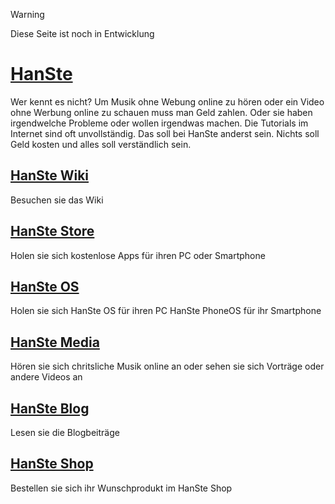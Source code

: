 > [!Warning]
> Diese Seite ist noch in Entwicklung
# [HanSte](https://hanste-web.github.io/index.html)
Wer kennt es nicht? Um Musik ohne Webung online zu hören oder ein Video ohne Werbung online zu schauen muss man Geld zahlen. Oder sie haben irgendwelche Probleme oder wollen irgendwas machen. Die Tutorials im Internet sind oft unvollständig. Das soll bei HanSte anderst sein. Nichts soll Geld kosten und alles soll verständlich sein.
## [HanSte Wiki](https://hanste-web.github.io/wiki/index.html)
Besuchen sie das Wiki
## [HanSte Store](https://hanste-web.github.io/store/index.html)
Holen sie sich kostenlose Apps für ihren PC oder Smartphone
## [HanSte OS](https://hanste-web.github.io/os/index.html)
Holen sie sich HanSte OS für ihren PC HanSte PhoneOS für ihr Smartphone
## [HanSte Media](https://hanste-web.github.io/media/index.html)
Hören sie sich chritsliche Musik online an oder sehen sie sich Vorträge oder andere Videos an
## [HanSte Blog](https://hanste-web.github.io/blog/index.html)
Lesen sie die Blogbeiträge
## [HanSte Shop](https://hanste-web.github.io/shop/index.html)
Bestellen sie sich ihr Wunschprodukt im HanSte Shop

